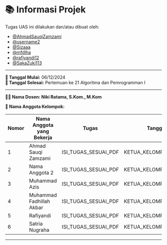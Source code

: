 # 📚 Informasi Projek

Tugas UAS ini dilakukan dan/atau dibuat oleh:

- [@AhmadSauqiZamzami](https://github.com/AhmadSauqiZamzami)
- [@username2](https://github.com/username2)
- [@Sizaaa](https://github.com/Sizaaa)
- [@mfdlha](https://github.com/mfdlha)
- [@rafiyandi12](https://github.com/rafiyandi12)
- [@SakaZuki113](https://github.com/SakaZuki113)

---

**📅 Tanggal Mulai:** 06/12/2024  
**📅 Tanggal Selesai:** Pertemuan ke 21 Algoritma dan Pemrogramman I

---

**👨‍🏫 Nama Dosen: Niki Ratama, S.Kom., M.Kom** 

**👥 Nama Anggota Kelompok:**

| Nomor | Nama Anggota yang Bekerja | Tugas | Tanggal Selesai |
|-------|---------------------------| ------------------ | ------------------ |
| 1     | Ahmad Sauqi Zamzami            | ISI_TUGAS_SESUAI_PDF | KETUA_KELOMPOK_YANG_UPDATE  |
| 2     | Nama Anggota 2            | ISI_TUGAS_SESUAI_PDF | KETUA_KELOMPOK_YANG_UPDATE  |
| 3     | Muhammad Azis             | ISI_TUGAS_SESUAI_PDF | KETUA_KELOMPOK_YANG_UPDATE  |
| 4     | Muhammad Fadhillah Akbar           | ISI_TUGAS_SESUAI_PDF | KETUA_KELOMPOK_YANG_UPDATE  |
| 5     | Rafiyandi                 | ISI_TUGAS_SESUAI_PDF | KETUA_KELOMPOK_YANG_UPDATE  |
| 6     | Satria Nugraha            | ISI_TUGAS_SESUAI_PDF | KETUA_KELOMPOK_YANG_UPDATE  |

---


